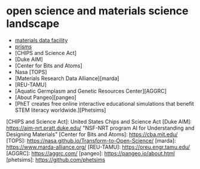 # open science and materials science landscape

* [materials data facility][mdf]
* [prisms] 
* [CHIPS and Science Act]
* [Duke AIM]
* [Center for Bits and Atoms]
* Nasa [TOPS]
* [Materials Research Data Alliance][marda]
* [REU-TAMU]
* [Aquatic Germplasm and Genetic Resources Center][AGGRC]
* [About Pangeo][pangeo]
* [PhET creates free online interactive educational simulations that benefit STEM literacy worldwide.][Phetsims]

[mdf]: https://materialsdatafacility.org/ "A simple way to publish, discover, and access materials datasets"
[prisms]: http://www.prisms-center.org
[CHIPS and Science Act]: United States Chips and Science Act
[Duke AIM]: https://aim-nrt.pratt.duke.edu/ "NSF-NRT program AI for Understanding and Designing Materials"
[Center for Bits and Atoms]: https://cba.mit.edu/
[TOPS]: https://nasa.github.io/Transform-to-Open-Science/
[marda]: https://www.marda-alliance.org/
[REU-TAMU]: https://oreu.engr.tamu.edu/
[AGGRC]: https://aggrc.com/
[pangeo]: https://pangeo.io/about.html
[phetsims]: https://github.com/phetsims